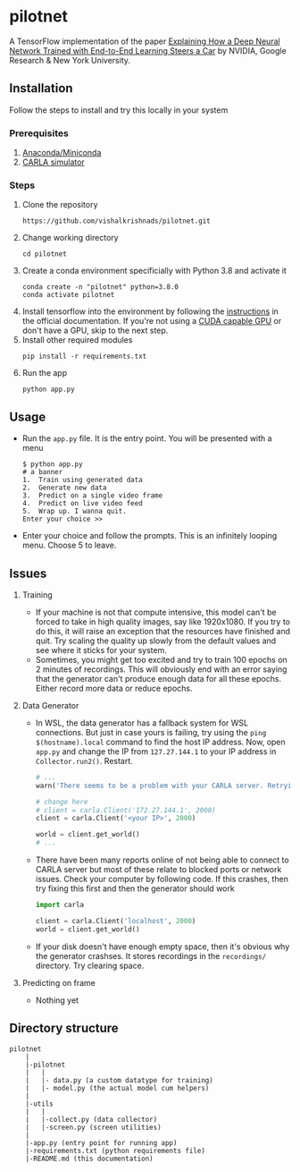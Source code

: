 # pilotnet
A TensorFlow implementation of the paper [Explaining How a Deep Neural Network Trained with
End-to-End Learning Steers a Car](https://arxiv.org/pdf/1704.07911.pdf) by NVIDIA, Google Research & New York University.

## Installation
Follow the steps to install and try this locally in your system

### Prerequisites
1. [Anaconda/Miniconda]()
2. [CARLA simulator](http://carla.org)

### Steps
1. Clone the repository
    ```
    https://github.com/vishalkrishnads/pilotnet.git
    ```
2. Change working directory
    ```
    cd pilotnet
    ```
3. Create a conda environment specificially with Python 3.8 and activate it
    ```
    conda create -n "pilotnet" python=3.8.0
    conda activate pilotnet
    ```
4. Install tensorflow into the environment by following the [instructions](https://www.tensorflow.org/install/pip#windows-wsl2) in the official documentation. If you're not using a [CUDA capable GPU](https://developer.nvidia.com/cuda-gpus) or don't have a GPU, skip to the next step.
5. Install other required modules
    ```
    pip install -r requirements.txt
    ```
6. Run the app
    ```
    python app.py
    ```

## Usage

* Run the `app.py` file. It is the entry point. You will be presented with a menu
    ```
    $ python app.py
    # a banner
    1.  Train using generated data
    2.  Generate new data
    3.  Predict on a single video frame
    4.  Predict on live video feed
    5.  Wrap up. I wanna quit.
    Enter your choice >> 
    ```
* Enter your choice and follow the prompts. This is an infinitely looping menu. Choose 5 to leave.

## Issues
1. Training
    * If your machine is not that compute intensive, this model can't be forced to take in high quality images, say like 1920x1080. If you try to do this, it will raise an exception that the resources have finished and quit. Try scaling the quality up slowly from the default values and see where it sticks for your system.
    * Sometimes, you might get too excited and try to train 100 epochs on 2 minutes of recordings. This will obviously end with an error saying that the generator can't produce enough data for all these epochs. Either record more data or reduce epochs.

2. Data Generator
    * In WSL, the data generator has a fallback system for WSL connections. But just in case yours is failing, try using the `ping $(hostname).local` command to find the host IP address. Now, open `app.py` and change the IP from `127.27.144.1` to your IP address in `Collector.run2()`. Restart.
        ```python
        # ...
        warn('There seems to be a problem with your CARLA server. Retrying with WSL address...')

        # change here
        # client = carla.Client('172.27.144.1', 2000)
        client = carla.Client('<your IP>', 2000)
        
        world = client.get_world()
        # ...
        ```
    * There have been many reports online of not being able to connect to CARLA server but most of these relate to blocked ports or network issues. Check your computer by following code. If this crashes, then try fixing this first and then the generator should work
        ```python
        import carla

        client = carla.Client('localhost', 2000)
        world = client.get_world()
        ```
    * If your disk doesn't have enough empty space, then it's obvious why the generator crashses. It stores recordings in the `recordings/` directory. Try clearing space.

3. Predicting on frame
    * Nothing yet

## Directory structure
```
pilotnet
    |
    |-pilotnet
    |   |
    |   |- data.py (a custom datatype for training)
    |   |- model.py (the actual model cum helpers)
    |
    |-utils
    |   |
    |   |-collect.py (data collector)
    |   |-screen.py (screen utilities)
    |
    |-app.py (entry point for running app)
    |-requirements.txt (python requirements file)
    |-README.md (this documentation)
```